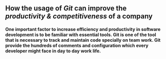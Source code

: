## How the usage of _**Git**_ can improve the _**productivity & competitiveness**_ of a company

#### One important factor to increase efficiency and productivity in software development is to be familiar with essential tools. Git is one of the tool that is necessary to track and maintain code specially on team work. Git provide the hundreds of comments and configuration which every developer might face in day to day work life.

